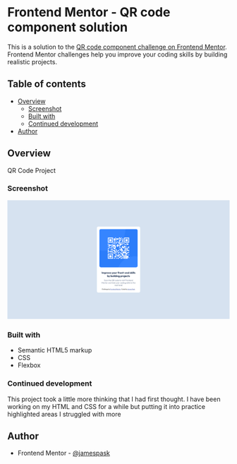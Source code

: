 # Frontend Mentor - QR code component solution

This is a solution to the [QR code component challenge on Frontend Mentor](https://www.frontendmentor.io/challenges/qr-code-component-iux_sIO_H). Frontend Mentor challenges help you improve your coding skills by building realistic projects.

## Table of contents

- [Overview](#overview)
  - [Screenshot](#screenshot)
  - [Built with](#built-with)
  - [Continued development](#continued-development)
- [Author](#author)

## Overview

QR Code Project

### Screenshot

![](/screenshot.png)

### Built with

- Semantic HTML5 markup
- CSS
- Flexbox

### Continued development

This project took a little more thinking that I had first thought. I have been working on my HTML and CSS for a while but putting it into practice highlighted areas I struggled with more

## Author

- Frontend Mentor - [@jamespask](https://www.frontendmentor.io/profile/jamespask)
